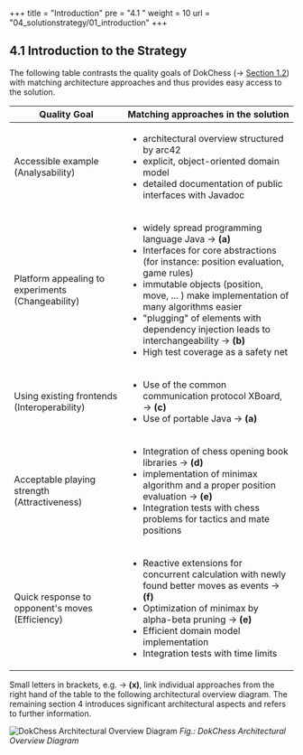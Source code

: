 +++
title = "Introduction"
pre = "4.1 "
weight = 10
url = "04_solutionstrategy/01_introduction"
+++

## 4.1 Introduction to the Strategy

The following table contrasts the quality goals of DokChess (→ [Section 1.2](/en/01_introduction/02_qualitygoals/)) with matching architecture approaches and thus provides easy access to the solution.


|Quality Goal     |Matching approaches in the solution|
|---------------|--------------------------------------------|
| Accessible example (Analysability) | <ul><li>architectural overview structured by arc42</li><li>explicit, object-oriented domain model</li><li>detailed documentation of public interfaces with Javadoc</li></ul>|
| Platform appealing to experiments (Changeability) | <ul><li>widely spread programming language Java →&nbsp;**(a)**</li><li>Interfaces for core abstractions (for instance: position evaluation, game rules)</li><li>immutable objects (position, move, ... ) make implementation of many algorithms easier</li><li>"plugging" of elements with dependency injection leads to interchangeability →&nbsp;**(b)**</li><li>High test coverage as a safety net</li></ul>|
| Using existing frontends (Interoperability) | <ul><li>Use of the common communication protocol XBoard, →&nbsp;**\(c\)**</li><li>Use of portable Java →&nbsp;**(a)**</li></ul>|
| Acceptable playing strength (Attractiveness) | <ul><li>Integration of chess opening book libraries →&nbsp;**(d)**</li><li>implementation of minimax algorithm and a proper position evaluation →&nbsp;**(e)**</li><li>Integration tests with chess problems for tactics and mate positions</li></ul>|
| Quick response to opponent's moves (Efficiency) | <ul><li>Reactive extensions for concurrent calculation with newly found better moves as events → **(f)** </li><li>Optimization of minimax by alpha-beta pruning →&nbsp;**(e)** </li><li>Efficient domain model implementation</li><li>Integration tests with time limits</li></ul>|


Small letters in brackets, e.g. →&nbsp;**(x)**, link individual approaches from the right hand of the table to the following architectural overview diagram.
The remaining section 4 introduces significant architectural aspects and refers to further information.

![DokChess Architectural Overview Diagram](/images/en/04_01_DokChessOverview.png "DokChess Architectural Overview Diagram")
*Fig.: DokChess Architectural Overview Diagram*
